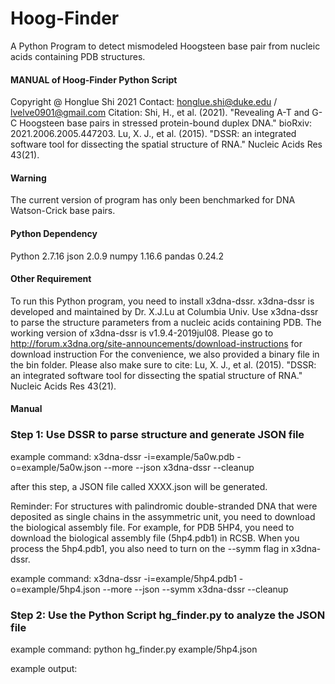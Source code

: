 # Hoog-Finder
A Python Program to detect mismodeled Hoogsteen base pair from nucleic acids containing PDB structures.

#### MANUAL of Hoog-Finder Python Script ####
Copyright @ Honglue Shi 2021
Contact: honglue.shi@duke.edu / lvelve0901@gmail.com
Citation:
Shi, H., et al. (2021). "Revealing A-T and G-C Hoogsteen base pairs in stressed protein-bound duplex DNA." bioRxiv: 2021.2006.2005.447203.
Lu, X. J., et al. (2015). "DSSR: an integrated software tool for dissecting the spatial structure of RNA." Nucleic Acids Res 43(21).

#### Warning ####
The current version of program has only been benchmarked for DNA Watson-Crick base pairs.

#### Python Dependency ####
Python 2.7.16
json 2.0.9
numpy 1.16.6
pandas 0.24.2

#### Other Requirement ####
To run this Python program, you need to install x3dna-dssr.
x3dna-dssr is developed and maintained by Dr. X.J.Lu at Columbia Univ.
Use x3dna-dssr to parse the structure parameters from a nucleic acids containing PDB.
The working version of x3dna-dssr is v1.9.4-2019jul08.
Please go to http://forum.x3dna.org/site-announcements/download-instructions for download instruction
For the convenience, we also provided a binary file in the bin folder.
Please also make sure to cite:
Lu, X. J., et al. (2015). "DSSR: an integrated software tool for dissecting the spatial structure of RNA." Nucleic Acids Res 43(21).

#### Manual ####
### Step 1: Use DSSR to parse structure and generate JSON file ###
example command:
x3dna-dssr -i=example/5a0w.pdb -o=example/5a0w.json --more --json
x3dna-dssr --cleanup

after this step, a JSON file called XXXX.json will be generated.

Reminder:
For structures with palindromic double-stranded DNA that were deposited as single chains in the assymmetric unit,
you need to download the biological assembly file.
For example, for PDB 5HP4, you need to download the biological assembly file (5hp4.pdb1) in RCSB.
When you process the 5hp4.pdb1, you also need to turn on the --symm flag in x3dna-dssr.

example command:
x3dna-dssr -i=example/5hp4.pdb1 -o=example/5hp4.json --more --json --symm
x3dna-dssr --cleanup


### Step 2: Use the Python Script hg_finder.py to analyze the JSON file ###
example command:
python hg_finder.py example/5hp4.json

example output:
